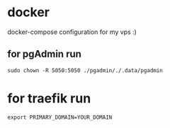 # docker
docker-compose configuration for my vps :)

## for pgAdmin run

`sudo chown -R 5050:5050 ./pgadmin/./.data/pgadmin`


# for traefik run

`export PRIMARY_DOMAIN=YOUR_DOMAIN`
